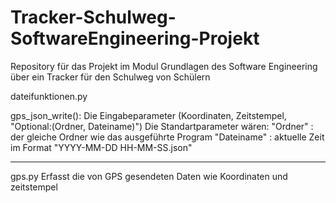# Tracker-Schulweg-SoftwareEngineering-Projekt
Repository für das Projekt im Modul Grundlagen des Software Engineering über ein Tracker für den Schulweg von Schülern

dateifunktionen.py

  gps_json_write(): Die Eingabeparameter (Koordinaten, Zeitstempel, "Optional:(Ordner, Dateiname)")
    Die Standartparameter wären: 
    "Ordner" : der gleiche Ordner wie das ausgeführte Program
    "Dateiname" : aktuelle Zeit im Format "YYYY-MM-DD HH-MM-SS.json"

----------------------------------------------------------------------------------------------------------------------------------------------------------------

  gps.py
    Erfasst die von GPS gesendeten Daten wie Koordinaten und zeitstempel
